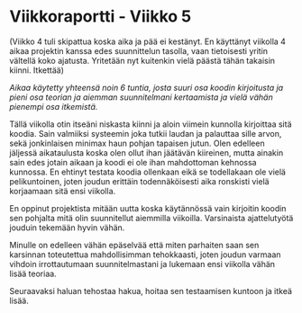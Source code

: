 # Viikkoraportti - Viikko 5

(Viikko 4 tuli skipattua koska aika ja pää ei kestänyt. En käyttänyt viikolla 4 aikaa projektin kanssa edes suunnittelun tasolla, vaan tietoisesti yritin vältellä koko ajatusta. Yritetään nyt kuitenkin vielä päästä tähän takaisin kiinni. Itkettää)

*Aikaa käytetty yhteensä noin 6 tuntia, josta suuri osa koodin kirjoitusta ja pieni osa teorian ja aiemman suunnitelmani kertaamista ja vielä vähän pienempi osa itkemistä.*

Tällä viikolla otin itseäni niskasta kiinni ja aloin viimein kunnolla kirjoittaa sitä koodia. Sain valmiiksi systeemin joka tutkii laudan ja palauttaa sille arvon, sekä jonkinlaisen minimax haun pohjan tapaisen jutun. Olen edelleen jäljessä aikataulusta koska olen ollut ihan jäätävän kiireinen, mutta ainakin sain edes jotain aikaan ja koodi ei ole ihan mahdottoman kehnossa kunnossa. En ehtinyt testata koodia ollenkaan eikä se todellakaan ole vielä pelikuntoinen, joten joudun erittäin todennäköisesti aika ronskisti vielä korjaamaan sitä ensi viikolla.

En oppinut projektista mitään uutta koska käytännössä vain kirjoitin koodin sen pohjalta mitä olin suunnitellut aiemmilla viikoilla. Varsinaista ajattelutyötä jouduin tekemään hyvin vähän.

Minulle on edelleen vähän epäselvää että miten parhaiten saan sen karsinnan toteutettua mahdollisimman tehokkaasti, joten joudun varmaan vihdoin irrottautumaan suunnitelmastani ja lukemaan ensi viikolla vähän lisää teoriaa. 

Seuraavaksi haluan tehostaa hakua, hoitaa sen testaamisen kuntoon ja itkeä lisää.